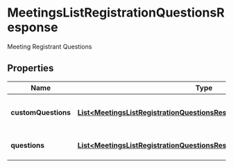 

# MeetingsListRegistrationQuestionsResponse

Meeting Registrant Questions

## Properties

| Name | Type | Description | Notes |
|------------ | ------------- | ------------- | -------------|
|**customQuestions** | [**List&lt;MeetingsListRegistrationQuestionsResponseCustomQuestionsInner&gt;**](MeetingsListRegistrationQuestionsResponseCustomQuestionsInner.md) | Array of Registrant Custom Questions |  [optional] |
|**questions** | [**List&lt;MeetingsListRegistrationQuestionsResponseQuestionsInner&gt;**](MeetingsListRegistrationQuestionsResponseQuestionsInner.md) | Array of Registrant Questions |  [optional] |



